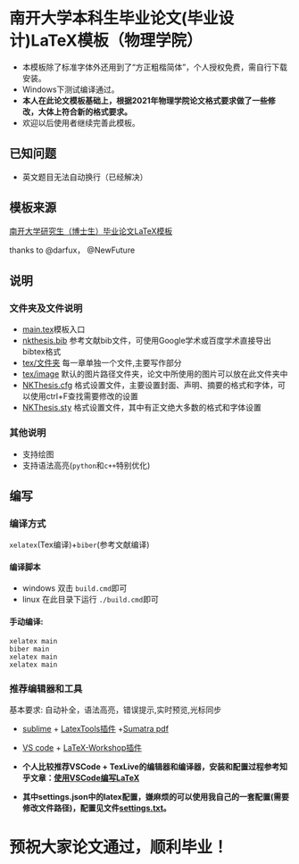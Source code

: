 # 南开大学本科生毕业论文(毕业设计)LaTeX模板（物理学院）
* 本模板除了标准字体外还用到了“方正粗楷简体”，个人授权免费，需自行下载安装。
* Windows下测试编译通过。
* **本人在此论文模板基础上，根据2021年物理学院论文格式要求做了一些修改，大体上符合新的格式要求。**
* 欢迎以后使用者继续完善此模板。
## 已知问题
* 英文题目无法自动换行（已经解决）
## 模板来源
[南开大学研究生（博士生）毕业论文LaTeX模板](https://github.com/NewFuture/NKThesis)

thanks to @darfux， @NewFuture


## 说明

### 文件夹及文件说明
* [main.tex](main.tex)模板入口
* [nkthesis.bib](nkthesis.bib) 参考文献bib文件，可使用Google学术或百度学术直接导出bibtex格式
* [tex/文件夹](tex/) 每一章单独一个文件,主要写作部分
* [tex/image](tex/) 默认的图片路径文件夹，论文中所使用的图片可以放在此文件夹中
* [NKThesis.cfg](NKThesis.cfg) 格式设置文件，主要设置封面、声明、摘要的格式和字体，可以使用ctrl+F查找需要修改的设置
* [NKThesis.sty](NKThesis.sty) 格式设置文件，其中有正文绝大多数的格式和字体设置

### 其他说明

* 支持绘图
* 支持语法高亮(`python`和`c++`特别优化)


## 编写

### 编译方式
`xelatex`(Tex编译)+`biber`(参考文献编译)

#### 编译脚本
* windows 双击 `build.cmd`即可
* linux 在此目录下运行 `./build.cmd`即可

#### 手动编译:
```
xelatex main
biber main
xelatex main
xelatex main
```

### 推荐编辑器和工具

基本要求: 自动补全，语法高亮，错误提示,实时预览,光标同步

* [sublime](https://www.sublimetext.com/) + [LatexTools插件](https://github.com/SublimeText/LaTeXTools) +[Sumatra pdf](https://www.sumatrapdfreader.org/download-free-pdf-viewer.html)
* [VS code](https://code.visualstudio.com/) + [LaTeX-Workshop插件](https://github.com/James-Yu/LaTeX-Workshop)

* **个人比较推荐VSCode + TexLive的编辑器和编译器，安装和配置过程参考知乎文章：[使用VSCode编写LaTeX](https://zhuanlan.zhihu.com/p/38178015)**
* **其中settings.json中的latex配置，嫌麻烦的可以使用我自己的一套配置(需要修改文件路径)，配置见文件[settings.txt](settings.txt)。**

# 预祝大家论文通过，顺利毕业！

